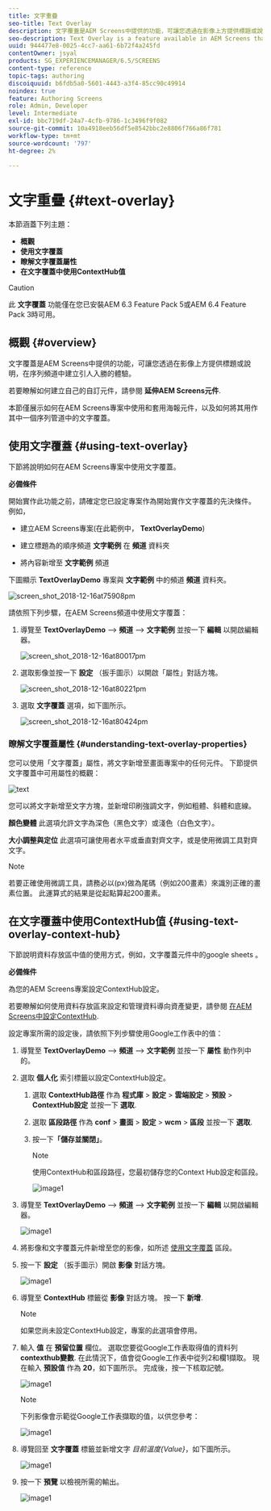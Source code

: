 ```yaml
---
title: 文字重疊
seo-title: Text Overlay
description: 文字覆蓋是AEM Screens中提供的功能，可讓您透過在影像上方提供標題或說明，在序列頻道中建立引人入勝的體驗。 請詳閱本頁以瞭解更多資訊。
seo-description: Text Overlay is a feature available in AEM Screens that allows you to create a compelling experience in a Sequence Channel by providing a title or a description overlaid on top of an image. Follow this page to learn more.
uuid: 944477e8-0025-4cc7-aa61-6b72f4a245fd
contentOwner: jsyal
products: SG_EXPERIENCEMANAGER/6.5/SCREENS
content-type: reference
topic-tags: authoring
discoiquuid: b6fdb5a0-5601-4443-a3f4-85cc90c49914
noindex: true
feature: Authoring Screens
role: Admin, Developer
level: Intermediate
exl-id: bbc719df-24a7-4cfb-9786-1c3496f9f082
source-git-commit: 10a4918eeb56df5e8542bbc2e8806f766a86f781
workflow-type: tm+mt
source-wordcount: '797'
ht-degree: 2%

---
```


# 文字重疊 {#text-overlay}

本節涵蓋下列主題：

* **概觀**
* **使用文字覆蓋**
* **瞭解文字覆蓋屬性**
* **在文字覆蓋中使用ContextHub值**

>[!CAUTION]
>
>此 **文字覆蓋** 功能僅在您已安裝AEM 6.3 Feature Pack 5或AEM 6.4 Feature Pack 3時可用。

## 概觀 {#overview}

文字覆蓋是AEM Screens中提供的功能，可讓您透過在影像上方提供標題或說明，在序列頻道中建立引人入勝的體驗。

若要瞭解如何建立自己的自訂元件，請參閱 **延伸AEM Screens元件**.

本節僅展示如何在AEM Screens專案中使用和套用海報元件，以及如何將其用作其中一個序列管道中的文字覆蓋。

## 使用文字覆蓋 {#using-text-overlay}

下節將說明如何在AEM Screens專案中使用文字覆蓋。

**必備條件**

開始實作此功能之前，請確定您已設定專案作為開始實作文字覆蓋的先決條件。 例如，

* 建立AEM Screens專案(在此範例中， **TextOverlayDemo**)

* 建立標題為的順序頻道 **文字範例** 在 **頻道** 資料夾

* 將內容新增至 **文字範例** 頻道

下圖顯示 **TextOverlayDemo** 專案與 **文字範例** 中的頻道 **頻道** 資料夾。

![screen_shot_2018-12-16at75908pm](assets/screen_shot_2018-12-16at75908pm.png)

請依照下列步驟，在AEM Screens頻道中使用文字覆蓋：

1. 導覽至 **TextOverlayDemo** —> **頻道** —> **文字範例** 並按一下 **編輯** 以開啟編輯器。

   ![screen_shot_2018-12-16at80017pm](assets/screen_shot_2018-12-16at80017pm.png)

1. 選取影像並按一下 **設定** （扳手圖示）以開啟「屬性」對話方塊。

   ![screen_shot_2018-12-16at80221pm](assets/screen_shot_2018-12-16at80221pm.png)

1. 選取 **文字覆蓋** 選項，如下圖所示。

   ![screen_shot_2018-12-16at80424pm](assets/screen_shot_2018-12-16at80424pm.png)

### 瞭解文字覆蓋屬性 {#understanding-text-overlay-properties}

您可以使用「文字覆蓋」屬性，將文字新增至畫面專案中的任何元件。 下節提供文字覆蓋中可用屬性的概觀：

![text](assets/text.gif)

您可以將文字新增至文字方塊，並新增印刷強調文字，例如粗體、斜體和底線。

**顏色變體** 此選項允許文字為深色（黑色文字）或淺色（白色文字）。

**大小調整與定位** 此選項可讓使用者水平或垂直對齊文字，或是使用微調工具對齊文字。

>[!NOTE]
>
>若要正確使用微調工具，請務必以(px)做為尾碼（例如200畫素）來識別正確的畫素位置。 此運算式的結果是從起點算起200畫素。

## 在文字覆蓋中使用ContextHub值 {#using-text-overlay-context-hub}

下節說明資料存放區中值的使用方式，例如，文字覆蓋元件中的google sheets 。

**必備條件**

為您的AEM Screens專案設定ContextHub設定。

若要瞭解如何使用資料存放區來設定和管理資料導向資產變更，請參閱 [在AEM Screens中設定ContextHub](https://experienceleague.adobe.com/docs/experience-manager-screens/user-guide/developing/configuring-context-hub.html).

設定專案所需的設定後，請依照下列步驟使用Google工作表中的值：

1. 導覽至 **TextOverlayDemo** —> **頻道** —> **文字範例** 並按一下 **屬性** 動作列中的。

1. 選取 **個人化** 索引標籤以設定ContextHub設定。

   1. 選取 **ContextHub路徑** 作為 **程式庫** > **設定** > **雲端設定** > **預設** > **ContextHub設定** 並按一下 **選取**.

   1. 選取 **區段路徑** 作為 **conf** > **畫面** > **設定** > **wcm** > **區段** 並按一下 **選取**.

   1. 按一下&#x200B;**「儲存並關閉」**。

      >[!NOTE]
      >
      >使用ContextHub和區段路徑，您最初儲存您的Context Hub設定和區段。

      ![image1](/help/user-guide/assets/text-overlay/text-overlay8.png)

1. 導覽至 **TextOverlayDemo** —> **頻道** —> **文字範例** 並按一下 **編輯** 以開啟編輯器。

   ![image1](/help/user-guide/assets/text-overlay/text-overlay1.png)

1. 將影像和文字覆蓋元件新增至您的影像，如所述 [使用文字覆蓋](/help/user-guide/text-overlay.md#using-text-overlay) 區段。

1. 按一下 **設定** （扳手圖示）開啟 **影像** 對話方塊。

   ![image1](/help/user-guide/assets/text-overlay/text-overlay4.png)

1. 導覽至 **ContextHub** 標籤從 **影像** 對話方塊。 按一下 **新增**.

   >[!NOTE]
   >如果您尚未設定ContextHub設定，專案的此選項會停用。

1. 輸入 **值** 在 **預留位置** 欄位。 選取您要從Google工作表取得值的資料列 **contexthub變數**. 在此情況下，值會從Google工作表中從列2和欄1擷取。 現在輸入 **預設值** 作為 **20**，如下圖所示。 完成後，按一下核取記號。

   ![image1](/help/user-guide/assets/text-overlay/text-overlay5.png)

   >[!NOTE]
   >下列影像會示範從Google工作表擷取的值，以供您參考：

   ![image1](/help/user-guide/assets/text-overlay/text-overlay6.png)

1. 導覽回至 **文字覆蓋** 標籤並新增文字 *目前溫度{Value}*，如下圖所示。

   ![image1](/help/user-guide/assets/text-overlay/text-overlay7.png)

1. 按一下 **預覽** 以檢視所需的輸出。

   ![image1](/help/user-guide/assets/text-overlay/text-overlay10.png)
